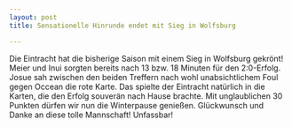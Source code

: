 ```yaml
---
layout: post
title: Sensationelle Hinrunde endet mit Sieg in Wolfsburg

---
```


Die Eintracht hat die bisherige Saison mit einem Sieg in Wolfsburg gekrönt! Meier und Inui sorgten bereits nach 13 bzw. 18 Minuten für den 2:0-Erfolg. Josue sah zwischen den beiden Treffern nach wohl unabsichtlichem Foul gegen Occean die rote Karte. Das spielte der Eintracht natürlich in die Karten, die den Erfolg souverän nach Hause brachte. Mit unglaublichen 30 Punkten dürfen wir nun die Winterpause genießen. Glückwunsch und Danke an diese tolle Mannschaft! Unfassbar!


